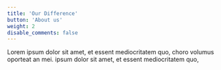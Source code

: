 ```yaml
---
title: 'Our Difference'
button: 'About us'
weight: 2
disable_comments: false
---
```


Lorem ipsum dolor sit amet, et essent mediocritatem quo, choro volumus oporteat an mei. ipsum dolor sit amet, et essent mediocritatem quo,